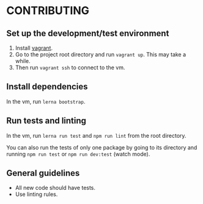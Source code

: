 # CONTRIBUTING

## Set up the development/test environment

1. Install [vagrant](https://www.vagrantup.com/).
2. Go to the project root directory and run `vagrant up`. This may take a while.
3. Then run `vagrant ssh` to connect to the vm.

## Install dependencies

In the vm, run `lerna bootstrap`.

## Run tests and linting

In the vm, run `lerna run test` and `npm run lint` from the root directory.

You can also run the tests of only one package by going to its directory and running `npm run test` or `npm run dev:test` (watch mode).

## General guidelines

- All new code should have tests.
- Use linting rules.
